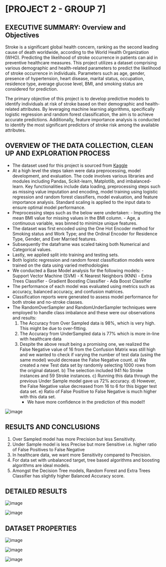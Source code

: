 # [PROJECT 2 - GROUP 7]

## EXECUTIVE SUMMARY: Overview and Objectives

Stroke is a significant global health concern, ranking as the second leading cause of death worldwide, according to the World Health Organization (WHO). Predicting the likelihood of stroke occurrence in patients can aid in preventive healthcare measures. This project utilizes a dataset comprising various demographic and health-related parameters to predict the likelihood of stroke occurrence in individuals. Parameters such as age, gender, presence of hypertension, heart disease, marital status, occupation, residence type, average glucose level, BMI, and smoking status are considered for prediction.

The primary objective of this project is to develop predictive models to identify individuals at risk of stroke based on their demographic and health-related attributes. By leveraging machine learning algorithms, specifically logistic regression and random forest classification, the aim is to achieve accurate predictions. Additionally, feature importance analysis is conducted to identify the most significant predictors of stroke risk among the available attributes.

## OVERVIEW OF THE DATA COLLECTION, CLEAN UP AND EXPLORATION PROCESS 

* The dataset used for this project is sourced from [Kaggle](https://www.kaggle.com/datasets/fedesoriano/stroke-prediction-dataset/data)
* At a high level the steps taken were data preprocessing, model development, and evaluation. The code involves various libraries and modules including Pandas, Scikit-learn, Matplotlib, and imbalanced-learn. Key functionalities include data loading, preprocessing steps such as missing value imputation and encoding, model training using logistic regression and random forest classifiers, model evaluation, and feature importance analysis. Standard scaling is applied to the input data to ensure optimal model performance.
* Preprocessing steps such as the below were undertaken:
      - Imputting the mean BMI value for missing values in the BMI column.
      - Age, a continuous variable, was binned to minimize unique features.
* The dataset was first encoded using the One Hot Encoder method for Smoking status and Work Type; and the Ordinal Encoder for Residence Type, Gender, and Ever Married features.  
* Subsequently the dataframe was scaled taking both Numerical and Categorical values. 
* Lastly, we applied split into training and testing sets.
* Both logistic regression and random forest classification models were trained on the data using varied methodologies
* We conducted a Base Model analysis for the following models:
       - Support Vector Machine (SVM)
      - K Nearest Neighbors (KNN)
      - Extra Trees Classifier
      - Gradient Boosting Classifier
      - Ada Boost Classifier
* The performance of each model was evaluated using metrics such as accuracy, balanced accuracy, and confusion matrices.
* Classification reports were generated to assess model performance for both stroke and no-stroke classes.
* The RandomOverSampler and RandomUnderSampler techniques were employed to handle class imbalance and these were our observations and results:
    1. The Accuracy from Over Sampled data is 98%, which is very high. This might be due to over-fitting.
    2. The Accuracy from UnderSampled data is 77% which is more in-line with healthcare data
    3. Despite the above result being a promising one, we realized the False Negative value of 16 from the Confusion Matrix was still high and we wanted to check if varying the number of test data (using the same model) would decrease the False Negative count.
       a) We created a new Test data set by randomly selecting 1000 rows from the original dataset.
       b) The selection included 941 No Stroke instances and 59 Stroke instances.
       c) Running this data through the previous Under Sample model gave us 72% accuracy.
       d) However, the False Negative value decreased from 16 to 6 for this bigger test data set.
       e) Ratio of False Positive to False Negative is much higher with this data set.
       * We have more confidence in the prediction of this model!! 

![image](https://github.com/mvenegas011/Project2_Group7/assets/33967792/460746b8-4d1b-488b-9c27-9c6b8321ca0f)


## RESULTS AND CONCLUSIONS
1. Over Sampled model has more Precision but less Sensitivity.
2. Under Sample model is less Precise but more Sensitive i.e. higher ratio of False Positives to False Negative
3. In healthcare data, we want more Sensitivity compared to Precision.
4. For data set with unbalanced target, tree based algorithms and boosting algorithms are ideal models.
5. Amongst the Decision Tree models, Random Forest and Extra Trees Classifier has slightly higher Balanced Accuracy score.

## DETAILED RESULTS
![image](https://github.com/mvenegas011/Project2_Group7/assets/33967792/5e4eef81-493d-456f-8ca6-58cf7d18c81e)


![image](https://github.com/mvenegas011/Project2_Group7/assets/33967792/23d76242-c2a0-42b8-9315-1216b0e81da1)

## DATASET PROPERTIES
![image](https://github.com/mvenegas011/Project2_Group7/assets/33967792/ea3c3af3-f136-4443-9cfe-7a13fda28e8b)

![image](https://github.com/mvenegas011/Project2_Group7/assets/33967792/82c457a4-bda9-43b0-9ce8-f3bbed99f0b3)

![image](https://github.com/mvenegas011/Project2_Group7/assets/33967792/250c0097-d66d-42d3-a958-6466dc325b43)



